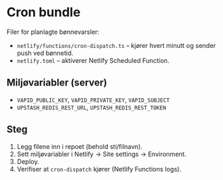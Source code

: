 # Cron bundle
Filer for planlagte bønnevarsler:

- `netlify/functions/cron-dispatch.ts` – kjører hvert minutt og sender push ved bønnetid.
- `netlify.toml` – aktiverer Netlify Scheduled Function.

## Miljøvariabler (server)
- `VAPID_PUBLIC_KEY`, `VAPID_PRIVATE_KEY`, `VAPID_SUBJECT`
- `UPSTASH_REDIS_REST_URL`, `UPSTASH_REDIS_REST_TOKEN`

## Steg
1. Legg filene inn i repoet (behold sti/filnavn).
2. Sett miljøvariabler i Netlify → Site settings → Environment.
3. Deploy.
4. Verifiser at `cron-dispatch` kjører (Netlify Functions logs).
